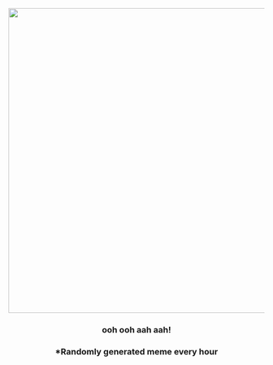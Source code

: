<p align="center">
        <img src="https://i.redd.it/mfa4zsm6ts891.png" width="600" height="600">
        </p>
        <h3 align="center">ooh ooh aah aah!</h3>
        <h3 align="center">*Randomly generated meme every hour</h3>
    